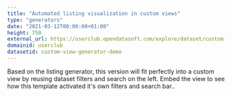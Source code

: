 ```yaml
---
title: "Automated listing visualization in custom views"
type: "generators"
date: "2021-03-12T00:00:00+01:00"
height: 750
external_url: https://userclub.opendatasoft.com/explore/dataset/custom-view-generator-demo/generator/
domainid: userclub
datasetid: custom-view-generator-demo
---
```


Based on the listing generator, this version will fit perfectly into a custom view by reusing dataset filters and search on the left.
Embed the view to see how this template activated it's own filters and search bar..
